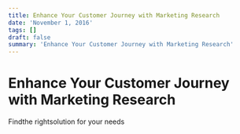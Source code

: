 ```yaml
---
title: Enhance Your Customer Journey with Marketing Research
date: 'November 1, 2016'
tags: []
draft: false
summary: 'Enhance Your Customer Journey with Marketing Research'
---
```


# Enhance Your Customer Journey with Marketing Research

Findthe rightsolution for your needs
